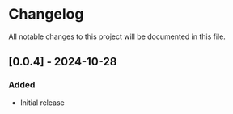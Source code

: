 # Changelog

All notable changes to this project will be documented in this file.

## [0.0.4] - 2024-10-28

### Added

- Initial release
